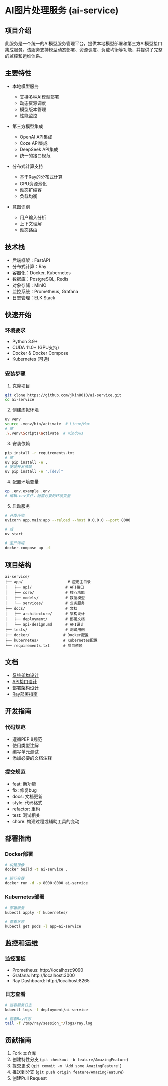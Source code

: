 # AI图片处理服务 (ai-service)

## 项目介绍

此服务是一个统一的AI模型服务管理平台，提供本地模型部署和第三方AI模型接口集成服务。该服务支持模型动态部署、资源调度、负载均衡等功能，并提供了完整的监控和运维体系。

## 主要特性

- 本地模型服务
  - 支持多种AI模型部署
  - 动态资源调度
  - 模型版本管理
  - 性能监控

- 第三方模型集成
  - OpenAI API集成
  - Coze API集成
  - DeepSeek API集成
  - 统一的接口规范

- 分布式计算支持
  - 基于Ray的分布式计算
  - GPU资源池化
  - 动态扩缩容
  - 负载均衡

- 意图识别
  - 用户输入分析
  - 上下文理解
  - 动态路由

## 技术栈

- 后端框架：FastAPI
- 分布式计算：Ray
- 容器化：Docker, Kubernetes
- 数据库：PostgreSQL, Redis
- 对象存储：MinIO
- 监控系统：Prometheus, Grafana
- 日志管理：ELK Stack

## 快速开始

### 环境要求

- Python 3.9+
- CUDA 11.0+ (GPU支持)
- Docker & Docker Compose
- Kubernetes (可选)

### 安装步骤

1. 克隆项目
```bash
git clone https://github.com/jkin8010/ai-service.git
cd ai-service
```

2. 创建虚拟环境
```bash
uv venv
source .venv/bin/activate  # Linux/Mac
# 或
.\.venv\Scripts\activate  # Windows
```

3. 安装依赖
```bash
pip install -r requirements.txt
# 或
uv pip install -e .
# 安装开发依赖
uv pip install -e ".[dev]"
```

4. 配置环境变量
```bash
cp .env.example .env
# 编辑.env文件，配置必要的环境变量
```

5. 启动服务
```bash
# 开发环境
uvicorn app.main:app --reload --host 0.0.0.0 --port 8000

# 或
uv start

# 生产环境
docker-compose up -d
```

## 项目结构

```
ai-service/
├── app/                    # 应用主目录
│   ├── api/               # API接口
│   ├── core/              # 核心功能
│   ├── models/            # 数据模型
│   └── services/          # 业务服务
├── docs/                  # 文档
│   ├── architecture/      # 架构设计
│   ├── deployment/        # 部署文档
│   └── api-design.md      # API设计
├── tests/                 # 测试用例
├── docker/               # Docker配置
├── kubernetes/           # Kubernetes配置
└── requirements.txt      # 项目依赖
```

## 文档

- [系统架构设计](docs/architecture/system-architecture.md)
- [API接口设计](docs/api-design.md)
- [部署架构设计](docs/deployment.md)
- [Ray部署指南](docs/deployment/ray-deployment-guide.md)

## 开发指南

### 代码规范

- 遵循PEP 8规范
- 使用类型注解
- 编写单元测试
- 添加必要的文档注释

### 提交规范

- feat: 新功能
- fix: 修复bug
- docs: 文档更新
- style: 代码格式
- refactor: 重构
- test: 测试相关
- chore: 构建过程或辅助工具的变动

## 部署指南

### Docker部署

```bash
# 构建镜像
docker build -t ai-service .

# 运行容器
docker run -d -p 8000:8000 ai-service
```

### Kubernetes部署

```bash
# 部署服务
kubectl apply -f kubernetes/

# 查看状态
kubectl get pods -l app=ai-service
```

## 监控和运维

### 监控面板

- Prometheus: http://localhost:9090
- Grafana: http://localhost:3000
- Ray Dashboard: http://localhost:8265

### 日志查看

```bash
# 查看服务日志
kubectl logs -f deployment/ai-service

# 查看Ray日志
tail -f /tmp/ray/session_*/logs/ray.log
```

## 贡献指南

1. Fork 本仓库
2. 创建特性分支 (`git checkout -b feature/AmazingFeature`)
3. 提交更改 (`git commit -m 'Add some AmazingFeature'`)
4. 推送到分支 (`git push origin feature/AmazingFeature`)
5. 创建Pull Request
